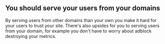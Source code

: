 ## You should serve your users from your domains
By serving users from other domains than your own you make it hard for your users to trust your site. There's also upsides 
for you to serving users from your domain, for example you don't have to worry about adblock destroying your metrics.